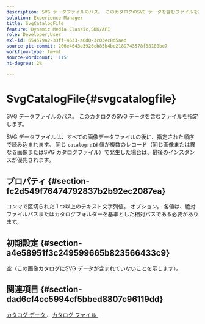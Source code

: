 ```yaml
---
description: SVG データファイルのパス。 このカタログのSVG データを含むファイルを指定します。
solution: Experience Manager
title: SvgCatalogFile
feature: Dynamic Media Classic,SDK/API
role: Developer,User
exl-id: 654579a2-33ff-4633-a6d0-3c03ec8d5aed
source-git-commit: 206e4643e3926cb85b4be2189743578f88180be7
workflow-type: tm+mt
source-wordcount: '115'
ht-degree: 2%

---
```


# SvgCatalogFile{#svgcatalogfile}

SVG データファイルのパス。 このカタログのSVG データを含むファイルを指定します。

SVG データファイルは、すべての画像データファイルの後に、指定された順序で読み込まれます。 同じ `catalog::Id` 値が複数のレコード（同じ画像または異なる画像またはSVG カタログファイル）で発生した場合は、最後のインスタンスが優先されます。

## プロパティ {#section-fc2d549f76474792837b2b92ec2087ea}

コンマで区切られた 1 つ以上のテキスト文字列値。 オプション。 各値は、絶対ファイルパスまたはカタログフォルダーを基準とした相対パスである必要があります。

## 初期設定 {#section-a4e58951f3c249599665b823566433c9}

空（この画像カタログにSVG データが含まれていないことを示します）。

## 関連項目 {#section-dad6cf4cc5994cf5bbed8807c96119dd}

[&#x200B; カタログ データ &#x200B;](../../../../../is-api/image-catalog/image-serving-api-ref/c-image-catalog-reference/c-overview/c-catalog-data-fields/c-catalog-data-fields.md#concept-b19581028ec44f98b9f5943624403d29)、[&#x200B; カタログ ファイル &#x200B;](../../../../../is-api/image-catalog/image-serving-api-ref/c-image-catalog-reference/c-attributes-reference/r-catalogfile.md#reference-16498bb4cb33458697c1ab002ea8db79)

